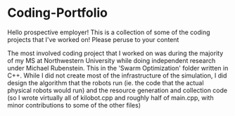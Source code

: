 # Coding-Portfolio

Hello prospective employer! This is a collection of some of the coding projects that I've worked on! Please peruse to your content

The most involved coding project that I worked on was during the majority of my MS at Northwestern University while doing independent research under Michael Rubenstein. This in the 'Swarm Optimization' folder written in C++. While I did not create most of the infrastructure of the simulation, I did design the algorithm that the robots run (ie. the code that the actual physical robots would run) and the resource generation and collection code (so I wrote virtually all of kilobot.cpp and roughly half of main.cpp, with minor contributions to some of the other files)
